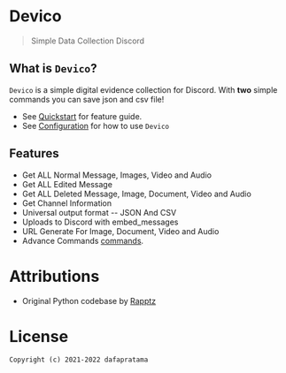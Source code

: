 # Devico
> Simple Data Collection Discord

## What is `Devico`?

`Devico` is a simple digital evidence collection for Discord. With **two** simple commands you can save json and csv file!

* See [Quickstart](quickstart.md) for feature guide.
* See [Configuration](configuration.md) for how to use `Devico`

## Features

* Get ALL Normal Message, Images, Video and Audio
* Get ALL Edited Message
* Get ALL Deleted Message, Image, Document, Video and Audio
* Get Channel Information
* Universal output format -- JSON And CSV
* Uploads to Discord with embed_messages
* URL Generate For Image, Document, Video and Audio
* Advance Commands [commands](commands.md).


# Attributions <!-- {docsify-ignore} -->

- Original Python codebase by [Rapptz](https://github.com/Rapptz/discord.py)

# License

```
Copyright (c) 2021-2022 dafapratama
